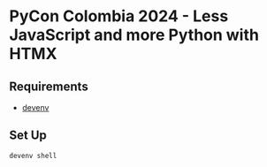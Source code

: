 # PyCon Colombia 2024 - Less JavaScript and more Python with HTMX

## Requirements

* [devenv](https://devenv.sh/)

## Set Up

```
devenv shell
```
